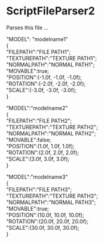 # ScriptFileParser2
  
Parses this file ...  
  
  
"MODEL": "modelname1"   
{   
	"FILEPATH":"FILE PATH1";   
	"TEXTUREPATH":"TEXTURE PATH1";   
	"NORMALPATH":"NORMAL PATH1";   
    "MOVABLE":true;  
    "POSITION":(-1.0f, -1.0f, -1.0f);  
    "ROTATION":(-2.0f, -2.0f, -2.0f);  
    "SCALE":(-3.0f, -3.0f, -3.0f);  
}  
  
"MODEL":"modelname2"  
{  
	"FILEPATH":"FILE PATH2";  
	"TEXTUREPATH":"TEXTURE PATH2";  
	"NORMALPATH":"NORMAL PATH2";  
    "MOVABLE":false;  
    "POSITION":(1.0f, 1.0f, 1.0f);  
    "ROTATION":(2.0f, 2.0f, 2.0f);  
    "SCALE":(3.0f, 3.0f, 3.0f);  
}  
  
"MODEL":"modelname3"  
{  
	"FILEPATH":"FILE PATH3";  
	"TEXTUREPATH":"TEXTURE PATH3";  
	"NORMALPATH":"NORMAL PATH3";  
    "MOVABLE":true;  
    "POSITION":(10.0f, 10.0f, 10.0f);  
    "ROTATION":(20.0f, 20.0f, 20.0f);  
    "SCALE":(30.0f, 30.0f, 30.0f);  
}  

 
